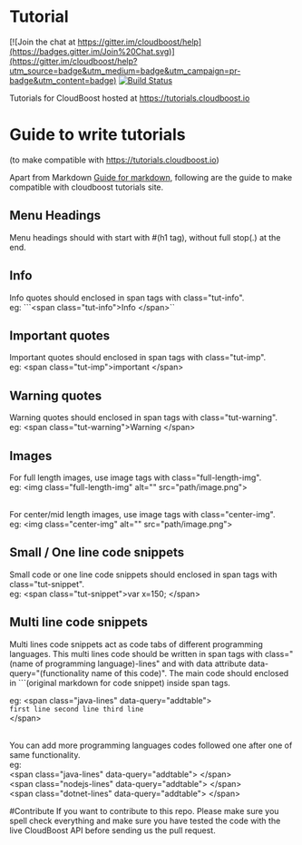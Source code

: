 # Tutorial

[![Join the chat at https://gitter.im/cloudboost/help](https://badges.gitter.im/Join%20Chat.svg)](https://gitter.im/cloudboost/help?utm_source=badge&utm_medium=badge&utm_campaign=pr-badge&utm_content=badge) [![Build Status](http://cbjenkins.cloudapp.net:8080/buildStatus/icon?job=CbTutorial)](http://cbjenkins.cloudapp.net:8080/job/CbTutorial/)


Tutorials for CloudBoost hosted at https://tutorials.cloudboost.io

# Guide to write tutorials
(to make compatible with https://tutorials.cloudboost.io)</br>

Apart from Markdown [Guide for markdown](https://guides.github.com/features/mastering-markdown), following are the guide to make compatible with cloudboost tutorials site.


## Menu Headings
Menu headings should with start with #(h1 tag), without full stop(.) at the end.

## Info
Info quotes should enclosed in span tags with class="tut-info".</br>
eg: ```&lt;span class="tut-info"&gt;Info &lt;/span&gt;``

## Important quotes
Important quotes should enclosed in span tags with class="tut-imp".</br>
eg: &lt;span class="tut-imp"&gt;important &lt;/span&gt;

## Warning quotes
Warning quotes should enclosed in span tags with class="tut-warning".</br>
eg: &lt;span class="tut-warning"&gt;Warning &lt;/span&gt;

## Images
For full length images, use image tags with class="full-length-img".</br>
eg: &lt;img class="full-length-img" alt="" src="path/image.png"&gt;</br></br>

For center/mid length images, use image tags with class="center-img".</br>
eg: &lt;img class="center-img" alt="" src="path/image.png"&gt;

## Small / One line code snippets
Small code or one line code snippets should enclosed in span tags with class="tut-snippet".</br>
eg: &lt;span class="tut-snippet"&gt;var x=150; &lt;/span&gt;

## Multi line code snippets
Multi lines code snippets act as code tabs of different programming languages. This multi lines code should be written in span tags with class="(name of programming language)-lines" and with data attribute data-query="(functionality name of this code)". The main code should enclosed in ```(original markdown for code snippet) inside span tags.

eg: &lt;span class="java-lines" data-query="addtable"&gt;</br>
    ```
    first line
    second line
    third line
    ```</br>
    &lt;/span&gt;</br></br>
    
You can add more programming languages codes followed one after one of same functionality.</br>
eg:</br>
    &lt;span class="java-lines" data-query="addtable"&gt;
    &lt;/span&gt;</br>
    &lt;span class="nodejs-lines" data-query="addtable"&gt;
    &lt;/span&gt;</br>
    &lt;span class="dotnet-lines" data-query="addtable"&gt;
    &lt;/span&gt;</br>
    

#Contribute
If you want to contribute to this repo. Please make sure you spell check everything and make sure you have tested the code with the live CloudBoost API before sending us the pull request.
